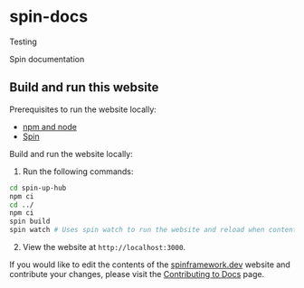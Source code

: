 # spin-docs

Testing

Spin documentation

## Build and run this website

Prerequisites to run the website locally:

- [npm and node](https://docs.npmjs.com/cli/v8/configuring-npm/install)
- [Spin](https://spinframework.dev/quickstart)

Build and run the website locally:

1. Run the following commands:

```bash
cd spin-up-hub
npm ci
cd ../
npm ci
spin build
spin watch # Uses spin watch to run the website and reload when content changes.
```

2. View the website at `http://localhost:3000`.

If you would like to edit the contents of the [spinframework.dev](https://spinframework.dev/) website and contribute your changes, please visit the [Contributing to Docs](https://spinframework.dev/contributing-docs) page.